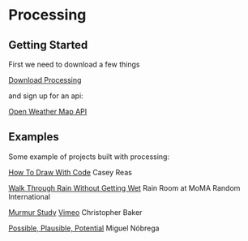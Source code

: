 
# Processing

## Getting Started

First we need to download a few things

[Download Processing](https://processing.org/download/)

and sign up for an api:

[Open Weather Map API](https://home.openweathermap.org/users/sign_up)




## Examples

Some example of projects built with processing:

[How To Draw With Code](https://www.youtube.com/watch?v=_8DMEHxOLQE)
Casey Reas


[Walk Through Rain Without Getting Wet](https://www.youtube.com/watch?v=7cem71cR0S0)
Rain Room at MoMA
Random International


[Murmur Study](http://christopherbaker.net/projects/murmur-study/)
[Vimeo](https://vimeo.com/4464887)
Christopher Baker



[Possible, Plausible, Potential](http://www.creativeapplications.net/processing/possible-plausible-potential-drawings-of-architecture-generated-by-code/)
Miguel Nóbrega


